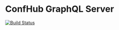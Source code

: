 # ConfHub GraphQL Server

[![Build Status](https://travis-ci.com/Confhub/confhub-graphql.svg?branch=master)](https://travis-ci.com/Confhub/confhub-graphql)
